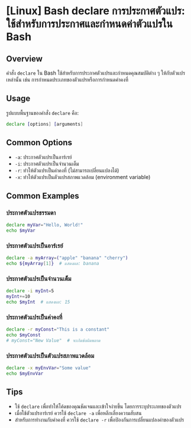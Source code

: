 # [Linux] Bash declare การประกาศตัวแปร: ใช้สำหรับการประกาศและกำหนดค่าตัวแปรใน Bash

## Overview
คำสั่ง `declare` ใน Bash ใช้สำหรับการประกาศตัวแปรและกำหนดคุณสมบัติต่าง ๆ ให้กับตัวแปรเหล่านั้น เช่น การกำหนดประเภทของตัวแปรหรือการกำหนดค่าคงที่

## Usage
รูปแบบพื้นฐานของคำสั่ง `declare` คือ:

```bash
declare [options] [arguments]
```

## Common Options
- `-a`: ประกาศตัวแปรเป็นอาร์เรย์
- `-i`: ประกาศตัวแปรเป็นจำนวนเต็ม
- `-r`: ทำให้ตัวแปรเป็นค่าคงที่ (ไม่สามารถเปลี่ยนแปลงได้)
- `-x`: ทำให้ตัวแปรเป็นตัวแปรสภาพแวดล้อม (environment variable)

## Common Examples
### ประกาศตัวแปรธรรมดา
```bash
declare myVar="Hello, World!"
echo $myVar
```

### ประกาศตัวแปรเป็นอาร์เรย์
```bash
declare -a myArray=("apple" "banana" "cherry")
echo ${myArray[1]}  # แสดงผล: banana
```

### ประกาศตัวแปรเป็นจำนวนเต็ม
```bash
declare -i myInt=5
myInt+=10
echo $myInt  # แสดงผล: 15
```

### ประกาศตัวแปรเป็นค่าคงที่
```bash
declare -r myConst="This is a constant"
echo $myConst
# myConst="New Value"  # จะเกิดข้อผิดพลาด
```

### ประกาศตัวแปรเป็นตัวแปรสภาพแวดล้อม
```bash
declare -x myEnvVar="Some value"
echo $myEnvVar
```

## Tips
- ใช้ `declare` เพื่อทำให้โค้ดของคุณชัดเจนและเข้าใจง่ายขึ้น โดยการระบุประเภทของตัวแปร
- เมื่อใช้ตัวแปรอาร์เรย์ ควรใช้ `declare -a` เพื่อหลีกเลี่ยงความสับสน
- สำหรับการทำงานกับค่าคงที่ ควรใช้ `declare -r` เพื่อป้องกันการเปลี่ยนแปลงค่าของตัวแปร